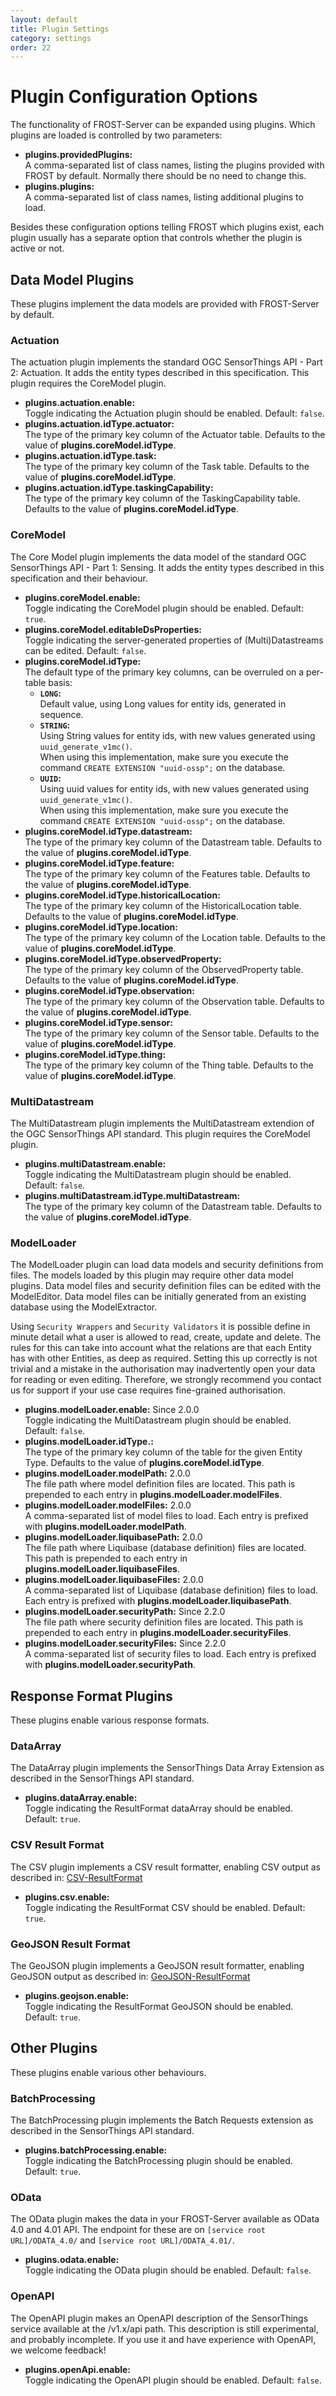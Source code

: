 ```yaml
---
layout: default
title: Plugin Settings
category: settings
order: 22
---
```


# Plugin Configuration Options

The functionality of FROST-Server can be expanded using plugins.
Which plugins are loaded is controlled by two parameters:

* **plugins.providedPlugins:**  
  A comma-separated list of class names, listing the plugins provided
  with FROST by default. Normally there should be no need to change this.
* **plugins.plugins:**  
  A comma-separated list of class names, listing additional plugins to load.

Besides these configuration options telling FROST which plugins exist, each plugin
usually has a separate option that controls whether the plugin is active or not.


## Data Model Plugins

These plugins implement the data models  are provided with FROST-Server by default.


### Actuation

The actuation plugin implements the standard OGC SensorThings API - Part 2: Actuation.
It adds the entity types described in this specification.
This plugin requires the CoreModel plugin.

* **plugins.actuation.enable:**  
  Toggle indicating the Actuation plugin should be enabled. Default: `false`.
* **plugins.actuation.idType.actuator:**  
  The type of the primary key column of the Actuator table. Defaults to the value of **plugins.coreModel.idType**.
* **plugins.actuation.idType.task:**  
  The type of the primary key column of the Task table. Defaults to the value of **plugins.coreModel.idType**.
* **plugins.actuation.idType.taskingCapability:**  
  The type of the primary key column of the TaskingCapability table. Defaults to the value of **plugins.coreModel.idType**.


### CoreModel

The Core Model plugin implements the data model of the standard OGC SensorThings
API - Part 1: Sensing.
It adds the entity types described in this specification and their behaviour.

* **plugins.coreModel.enable:**  
  Toggle indicating the CoreModel plugin should be enabled. Default: `true`.
* **plugins.coreModel.editableDsProperties:**  
  Toggle indicating the server-generated properties of (Multi)Datastreams can be edited. Default: `false`.
* **plugins.coreModel.idType:**  
  The default type of the primary key columns, can be overruled on a per-table basis:
  * **`LONG`:**  
    Default value, using Long values for entity ids, generated in sequence.
  * **`STRING`:**  
    Using String values for entity ids, with new values generated using `uuid_generate_v1mc()`.  
    When using this implementation, make sure you execute the command `CREATE EXTENSION "uuid-ossp";` on the database.
  * **`UUID`:**  
    Using uuid values for entity ids, with new values generated using `uuid_generate_v1mc()`.  
    When using this implementation, make sure you execute the command `CREATE EXTENSION "uuid-ossp";` on the database.
* **plugins.coreModel.idType.datastream:**  
  The type of the primary key column of the Datastream table. Defaults to the value of **plugins.coreModel.idType**.
* **plugins.coreModel.idType.feature:**  
  The type of the primary key column of the Features table. Defaults to the value of **plugins.coreModel.idType**.
* **plugins.coreModel.idType.historicalLocation:**  
  The type of the primary key column of the HistoricalLocation table. Defaults to the value of **plugins.coreModel.idType**.
* **plugins.coreModel.idType.location:**  
  The type of the primary key column of the Location table. Defaults to the value of **plugins.coreModel.idType**.
* **plugins.coreModel.idType.observedProperty:**  
  The type of the primary key column of the ObservedProperty table. Defaults to the value of **plugins.coreModel.idType**.
* **plugins.coreModel.idType.observation:**  
  The type of the primary key column of the Observation table. Defaults to the value of **plugins.coreModel.idType**.
* **plugins.coreModel.idType.sensor:**  
  The type of the primary key column of the Sensor table. Defaults to the value of **plugins.coreModel.idType**.
* **plugins.coreModel.idType.thing:**  
  The type of the primary key column of the Thing table. Defaults to the value of **plugins.coreModel.idType**.


### MultiDatastream

The MultiDatastream plugin implements the MultiDatastream extendion of the OGC
SensorThings API standard.
This plugin requires the CoreModel plugin.

* **plugins.multiDatastream.enable:**  
  Toggle indicating the MultiDatastream plugin should be enabled. Default: `false`.
* **plugins.multiDatastream.idType.multiDatastream:**  
  The type of the primary key column of the Datastream table. Defaults to the value of **plugins.coreModel.idType**.


### ModelLoader

The ModelLoader plugin can load data models and security definitions from files.
The models loaded by this plugin may require other data model plugins.
Data model files and security definition files can be edited with the ModelEditor.
Data model files can be initially generated from an existing database using the ModelExtractor.

Using `Security Wrappers` and `Security Validators` it is possible define in minute detail what a user is allowed to read, create, update and delete.
The rules for this can take into account what the relations are that each Entity has with other Entities, as deep as required.
Setting this up correctly is not trivial and a mistake in the authorisation may inadvertently open your data for reading or even editing.
Therefore, we strongly recommend you contact us for support if your use case requires fine-grained authorisation.

* **plugins.modelLoader.enable:** Since 2.0.0  
  Toggle indicating the MultiDatastream plugin should be enabled. Default: `false`.
* **plugins.modelLoader.idType.<EntityTypeName>:**  
  The type of the primary key column of the table for the given Entity Type. Defaults to the value of **plugins.coreModel.idType**.
* **plugins.modelLoader.modelPath:** 2.0.0  
  The file path where model definition files are located. This path is prepended to each entry in **plugins.modelLoader.modelFiles**.
* **plugins.modelLoader.modelFiles:** 2.0.0  
  A comma-separated list of model files to load. Each entry is prefixed with **plugins.modelLoader.modelPath**.
* **plugins.modelLoader.liquibasePath:** 2.0.0  
  The file path where Liquibase (database definition) files are located. This path is prepended to each entry in **plugins.modelLoader.liquibaseFiles**.
* **plugins.modelLoader.liquibaseFiles:** 2.0.0  
  A comma-separated list of Liquibase (database definition) files to load. Each entry is prefixed with **plugins.modelLoader.liquibasePath**.
* **plugins.modelLoader.securityPath:** Since 2.2.0  
  The file path where security definition files are located. This path is prepended to each entry in **plugins.modelLoader.securityFiles**.
* **plugins.modelLoader.securityFiles:** Since 2.2.0  
  A comma-separated list of security files to load. Each entry is prefixed with **plugins.modelLoader.securityPath**.


## Response Format Plugins

These plugins enable various response formats.


### DataArray

The DataArray plugin implements the SensorThings Data Array Extension as described
in the SensorThings API standard.

* **plugins.dataArray.enable:**  
  Toggle indicating the ResultFormat dataArray should be enabled. Default: `true`.


### CSV Result Format

The CSV plugin implements a CSV result formatter, enabling CSV output as described
in: [CSV-ResultFormat](https://github.com/INSIDE-information-systems/SensorThingsAPI/blob/master/CSV-ResultFormat/CSV-ResultFormat.md)

* **plugins.csv.enable:**  
  Toggle indicating the ResultFormat CSV should be enabled. Default: `true`.


### GeoJSON Result Format

The GeoJSON plugin implements a GeoJSON result formatter, enabling GeoJSON output as described
in: [GeoJSON-ResultFormat](https://fraunhoferiosb.github.io/FROST-Server/extensions/GeoJSON-ResultFormat.html)

* **plugins.geojson.enable:**  
  Toggle indicating the ResultFormat GeoJSON should be enabled. Default: `true`.


## Other Plugins

These plugins enable various other behaviours.

### BatchProcessing

The BatchProcessing plugin implements the Batch Requests extension as described
in the SensorThings API standard.

* **plugins.batchProcessing.enable:**  
  Toggle indicating the BatchProcessing plugin should be enabled. Default: `true`.


### OData

The OData plugin makes the data in your FROST-Server available as OData 4.0 and 4.01
API. The endpoint for these are on `[service root URL]/ODATA_4.0/` and `[service root URL]/ODATA_4.01/`.

* **plugins.odata.enable:**  
  Toggle indicating the OData plugin should be enabled. Default: `false`.


### OpenAPI

The OpenAPI plugin makes an OpenAPI description of the SensorThings service available
at the /v1.x/api path.
This description is still experimental, and probably incomplete.
If you use it and have experience with OpenAPI, we welcome feedback!

* **plugins.openApi.enable:**  
  Toggle indicating the OpenAPI plugin should be enabled. Default: `false`.

